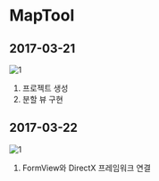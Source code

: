 # MapTool

## 2017-03-21
![1](https://cloud.githubusercontent.com/assets/13383741/24149895/65523ba2-0e87-11e7-8fdb-d8cd3a6a69eb.PNG)
1. 프로젝트 생성  
2. 분할 뷰 구현

## 2017-03-22
![1](https://cloud.githubusercontent.com/assets/13383741/24201478/795e088e-0f53-11e7-84a1-77ccb80507f3.PNG)
1. FormView와 DirectX 프레임워크 연결
